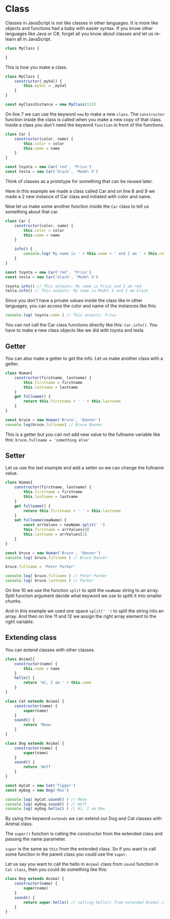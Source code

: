 # Class

Classes in JavaScript is not like classes in other languages.
It is more like objects and functions had a baby with easier syntax.
If you know other languages like Java or C#, forget all you know about classes and let us re-learn all in JavaScript.

```javascript
class MyClass {

}
```

This is how you make a class.

```javascript
class MyClass {
    constructor(_myVal) {
        this.myVal = _myVal
    }
}

const myClassInstance = new MyClass(123)
```

On line 7 we can use the keyword `new` to make a new `class`.
The `constructor` function inside the class is called when you make a new copy of that class.
Inside a class you don't need the keyword `function` in front of the functions.

```javascript
class Car {
    constructor(color, name) {
        this.color = color
        this.name = name
    }
}

const toyota = new Car('red', 'Prius')
const tesla = new Car('black', 'Model X')
```

Think of classes as a prototype for something that can be reused later.

Here in this example we made a class called Car and on line 8 and 9 we made a 2 new instance of Car class and initiated with color and name.

Now let us make some another function inside the `Car` class to tell us something about that car.

```javascript
class Car {
    constructor(color, name) {
        this.color = color
        this.name = name
    }

    info() {
        console.log('My name is ' + this.name + ' and I am ' + this.color )
    }
}

const toyota = new Car('red', 'Prius')
const tesla = new Car('black', 'Model X')

toyota.info() // This outputs: My name is Prius and I am red
tesla.info() // This outputs: My name is Model X and I am black
```

Since you don't have a private values inside the class like in other languages, you can access the color and name of the instances like this:

```javascript
console.log( toyota.name ) // This outputs: Prius
```

You can not call the Car class functions directly like this: `Car.info()`.
You have to make a new class objects like we did with toyota and tesla.

## Getter

You can also make a getter to get the info. Let us make another class with a getter.

```javascript
class Human{
    constructor(firstname, lastname) {
        this.firstname = firstname
        this.lastname = lastname
    }
    get fullname() {
        return this.firstname + ' ' + this.lastname
    }
}

const bruce = new Human('Bruce', 'Banner')
console.log(bruce.fullname) // Bruce Banner
```

This is a getter but you can not add new value to  the fullname variable like this: `bruce.fullname = 'something else'`

## Setter

Let us use the last example and add a setter so we can change the fullname value.

```javascript
class Human{
    constructor(firstname, lastname) {
        this.firstname = firstname
        this.lastname = lastname
    }
    get fullname() {
        return this.firstname + ' ' + this.lastname
    }
    set fullname(newName) {
        const arrValues = newName.split(' ')
        this.firstname = arrValues[0]
        this.lastname = arrValues[1]
    }
}

const bruce = new Human('Bruce', 'Banner')
console.log( bruce.fullname ) // Bruce Banner

bruce.fullname = 'Peter Parker'

console.log( bruce.fullname ) // Peter Parker
console.log( bruce.lastname ) // Parker
```

On line 10 we use the function `split` to split the `newName` string to an array.
Split function argument decide what keyword we use to splitt it into smaller chunks.

And in this example we used one space `split(' ')` to split the string into an array.
And then on line 11 and 12 we assign the right array element to the right variable.

## Extending class

You can extend classes with other classes.

```javascript
class Animal{
    constructor(name) {
        this.name = name
    }
    hello() {
        return 'Hi, I am ' + this.name
    }
}

class Cat extends Animal {
    constructor(name) {
        super(name)
    }
    sound() {
        return 'Meow'
    }
}

class Dog extends Animal {
    constructor(name) {
        super(name)
    }
    sound() {
        return 'Woff'
    }
}

const myCat = new Cat('Tigger')
const myDog = new Dog('Max')

console.log( myCat.sound() ) // Meow
console.log( myDog.sound() ) // Woff
console.log( myDog.hello() ) // Hi, I am Max
```

By using the keyword `extends` we can extend our Dog and Cat classes with Animal class.

The `super()` function is calling the constructor from the extended class and passing the name parameter.

`super` is the same as `this` from the extended class.
So if you want to call some function in the parent class you could use the `super`.

Let us say you want to call the hello in `Animal` class from `sound` function in `Cat class`, then you could do something like this:

```javascript
class Dog extends Animal {
    constructor(name) {
        super(name)
    }
    sound() {
        return super.hello() // calling hello() from extended Animal class
    }
}
```
